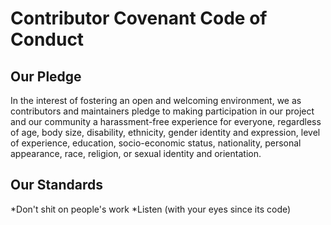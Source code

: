 # Contributor Covenant Code of Conduct

## Our Pledge

In the interest of fostering an open and welcoming environment,
we as contributors and maintainers pledge to making participation
in our project and our community a harassment-free experience for
everyone, regardless of age, body size, disability, ethnicity,
gender identity and expression, level of experience, education,
socio-economic status, nationality, personal appearance, race,
religion, or sexual identity and orientation.

## Our Standards

*Don't shit on people's work
*Listen  (with your eyes since its code)
